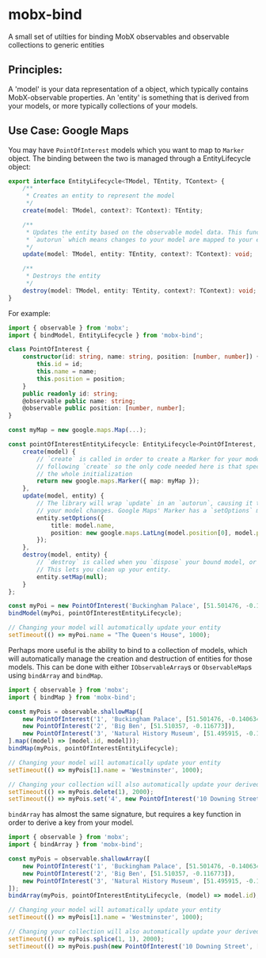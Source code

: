 # mobx-bind

A small set of utilties for binding MobX observables and observable collections to generic entities

## Principles:

A 'model' is your data representation of a object, which typically contains MobX-observable properties. An 'entity' is something that is derived from your models, or more typically collections of your models.

## Use Case: Google Maps

You may have `PointOfInterest` models which you want to map to `Marker` object. The binding between the two is managed through a EntityLifecycle object:

```typescript
export interface EntityLifecycle<TModel, TEntity, TContext> {
    /**
     * Creates an entity to represent the model
     */
    create(model: TModel, context?: TContext): TEntity;

    /**
     * Updates the entity based on the observable model data. This function will be wrapped in
     * `autorun` which means changes to your model are mapped to your entity automatically
     */
    update(model: TModel, entity: TEntity, context?: TContext): void;

    /**
     * Destroys the entity
     */
    destroy(model: TModel, entity: TEntity, context?: TContext): void;
}

```

For example:

```typescript
import { observable } from 'mobx';
import { bindModel, EntityLifecycle } from 'mobx-bind';

class PointOfInterest {
    constructor(id: string, name: string, position: [number, number]) {
        this.id = id;
        this.name = name;
        this.position = position;
    }
    public readonly id: string;
    @observable public name: string;
    @observable public position: [number, number];
}

const myMap = new google.maps.Map(...);

const pointOfInterestEntityLifecycle: EntityLifecycle<PointOfInterest, google.maps.Marker, void> = {
    create(model) {
        // `create` is called in order to create a Marker for your model. Note that `update` is always called immediately
        // following `create` so the only code needed here is that specific to the creation of the entity, not necessarily
        // the whole initialization
        return new google.maps.Marker({ map: myMap });
    },
    update(model, entity) {
        // The library will wrap `update` in an `autorun`, causing it to rerun every time the applicable parts of
        // your model changes. Google Maps' Marker has a `setOptions` method which allows us to do this conveniently
        entity.setOptions({
            title: model.name,
            position: new google.maps.LatLng(model.position[0], model.position[1])
        });
    },
    destroy(model, entity) {
        // `destroy` is called when you `dispose` your bound model, or it is removed from a bound collection.
        // This lets you clean up your entity.
        entity.setMap(null);
    }
};

const myPoi = new PointOfInterest('Buckingham Palace', [51.501476, -0.140634]);
bindModel(myPoi, pointOfInterestEntityLifecycle);

// Changing your model will automatically update your entity
setTimeout(() => myPoi.name = "The Queen's House", 1000);
```

Perhaps more useful is the ability to bind to a collection of models, which will automatically manage the creation and destruction of entities for those models. This can be done with either `IObservableArray`s or `ObservableMap`s using `bindArray` and `bindMap`.

```typescript
import { observable } from 'mobx';
import { bindMap } from 'mobx-bind';

const myPois = observable.shallowMap([
    new PointOfInterest('1', 'Buckingham Palace', [51.501476, -0.140634]),
    new PointOfInterest('2', 'Big Ben', [51.510357, -0.116773]),
    new PointOfInterest('3', 'Natural History Museum', [51.495915, -0.176366])
].map((model) => [model.id, model]));
bindMap(myPois, pointOfInterestEntityLifecycle);

// Changing your model will automatically update your entity
setTimeout(() => myPois[1].name = 'Westminster', 1000);

// Changing your collection will also automatically update your derived entities
setTimeout(() => myPois.delete(1), 2000);
setTimeout(() => myPois.set('4', new PointOfInterest('10 Downing Street', [51.503186, -0.126416])), 3000);
```

`bindArray` has almost the same signature, but requires a key function in order to derive a key from your model.

```typescript
import { observable } from 'mobx';
import { bindArray } from 'mobx-bind';

const myPois = observable.shallowArray([
    new PointOfInterest('1', 'Buckingham Palace', [51.501476, -0.140634]),
    new PointOfInterest('2', 'Big Ben', [51.510357, -0.116773]),
    new PointOfInterest('3', 'Natural History Museum', [51.495915, -0.176366])
]);
bindArray(myPois, pointOfInterestEntityLifecycle, (model) => model.id);

// Changing your model will automatically update your entity
setTimeout(() => myPois[1].name = 'Westminster', 1000);

// Changing your collection will also automatically update your derived entities
setTimeout(() => myPois.splice(1, 1), 2000);
setTimeout(() => myPois.push(new PointOfInterest('10 Downing Street', [51.503186, -0.126416])), 3000);
```